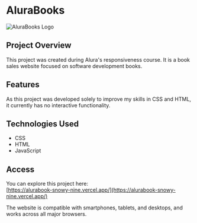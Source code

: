 # AluraBooks

![AluraBooks Logo](https://github.com/mitsuyoshijunior/alurabook/assets/128213637/68c326d8-17e2-4950-a16c-0abe9bf1046b)

## Project Overview

This project was created during Alura's responsiveness course. It is a book sales website focused on software development books.

## Features

As this project was developed solely to improve my skills in CSS and HTML, it currently has no interactive functionality.

## Technologies Used

- CSS
- HTML
- JavaScript

## Access

You can explore this project here:  
[https://alurabook-snowy-nine.vercel.app/](https://alurabook-snowy-nine.vercel.app/)

The website is compatible with smartphones, tablets, and desktops, and works across all major browsers.
